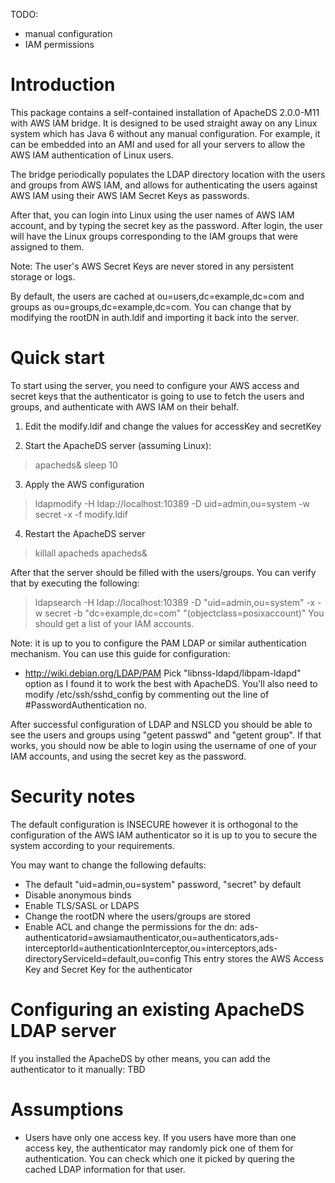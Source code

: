 TODO:
- manual configuration
- IAM permissions

Introduction
============

This package contains a self-contained installation of ApacheDS 2.0.0-M11 with AWS IAM bridge. It is designed to be used
straight away on any Linux system which has Java 6 without any manual configuration. For example, it can be embedded into
an AMI and used for all your servers to allow the AWS IAM authentication of Linux users.

The bridge periodically populates the LDAP directory location with the users and groups from AWS IAM, and allows for
authenticating the users against AWS IAM using their AWS IAM Secret Keys as passwords.

After that, you can login into Linux using the user names of AWS IAM account, and by typing the secret key as the
password. After login, the user will have the Linux groups corresponding to the IAM groups that were assigned to them.

Note: The user's AWS Secret Keys are never stored in any persistent storage or logs.

By default, the users are cached at ou=users,dc=example,dc=com and groups as ou=groups,dc=example,dc=com. You can change
that by modifying the rootDN in auth.ldif and importing it back into the server.

Quick start
===========

To start using the server, you need to configure your AWS access and secret keys that the authenticator is going to use
to fetch the users and groups, and authenticate with AWS IAM on their behalf.

1. Edit the modify.ldif and change the values for accessKey and secretKey

2. Start the ApacheDS server (assuming Linux):
 > apacheds&
 > sleep 10

3. Apply the AWS configuration
 > ldapmodify -H ldap://localhost:10389 -D uid=admin,ou=system -w secret -x -f modify.ldif

4. Restart the ApacheDS server
 > killall apacheds
 > apacheds&

After that the server should be filled with the users/groups. You can verify that by executing the following:
 >  ldapsearch -H ldap://localhost:10389 -D "uid=admin,ou=system" -x -w secret -b "dc=example,dc=com" "(objectclass=posixaccount)"
You should get a list of your IAM accounts.

Note: it is up to you to configure the PAM LDAP or similar authentication mechanism. You can use this guide for configuration:
- http://wiki.debian.org/LDAP/PAM
Pick "libnss-ldapd/libpam-ldapd" option as I found it to work the best with ApacheDS. You'll also need to modify /etc/ssh/sshd_config by
 commenting out the line of #PasswordAuthentication no.

After successful configuration of LDAP and NSLCD you should be able to see the users and groups using "getent passwd" and "getent group".
If that works, you should now be able to login using the username of one of your IAM accounts, and using the secret key as the password.

Security notes
==============

The default configuration is INSECURE however it is orthogonal to the configuration of the AWS IAM authenticator so it
is up to you to secure the system according to your requirements.

You may want to change the following defaults:
- The default "uid=admin,ou=system" password, "secret" by default
- Disable anonymous binds
- Enable TLS/SASL or LDAPS
- Change the rootDN where the users/groups are stored
- Enable ACL and change the permissions for the dn: ads-authenticatorid=awsiamauthenticator,ou=authenticators,ads-interceptorId=authenticationInterceptor,ou=interceptors,ads-directoryServiceId=default,ou=config
  This entry stores the AWS Access Key and Secret Key for the authenticator

Configuring an existing ApacheDS LDAP server
============================================
If you installed the ApacheDS by other means, you can add the authenticator to it manually:
TBD

Assumptions
===========
- Users have only one access key. If you users have more than one access key, the authenticator may randomly pick one
of them for authentication. You can check which one it picked by quering the cached LDAP information for that user.
